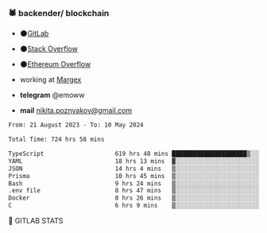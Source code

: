 ### 🕷 backender/ blockchain

- 🌑[GitLab](https://gitlab.com/emochka2007)
- 🌑[Stack Overflow](https://stackoverflow.com/users/21364335/nick)
- 🌑[Ethereum Overflow](https://ethereum.stackexchange.com/users/133652/nick)

- working at [Margex](https://margex.com/en)
- **telegram** @emoww
- **mail** nikita.poznyakov@gmail.com

<!--START_SECTION:waka-->

```txt
From: 21 August 2023 - To: 10 May 2024

Total Time: 724 hrs 58 mins

TypeScript                    619 hrs 48 mins █████████████████████▒░░░   85.47 %
YAML                          18 hrs 13 mins  ▓░░░░░░░░░░░░░░░░░░░░░░░░   02.51 %
JSON                          14 hrs 4 mins   ▒░░░░░░░░░░░░░░░░░░░░░░░░   01.94 %
Prisma                        10 hrs 45 mins  ▒░░░░░░░░░░░░░░░░░░░░░░░░   01.48 %
Bash                          9 hrs 24 mins   ▒░░░░░░░░░░░░░░░░░░░░░░░░   01.30 %
.env file                     8 hrs 47 mins   ▒░░░░░░░░░░░░░░░░░░░░░░░░   01.21 %
Docker                        8 hrs 26 mins   ▒░░░░░░░░░░░░░░░░░░░░░░░░   01.16 %
C                             6 hrs 9 mins    ▒░░░░░░░░░░░░░░░░░░░░░░░░   00.85 %
```

<!--END_SECTION:waka-->


🦊 GITLAB STATS

<!--START_SECTION:emo-gitlab-->
<!--END_SECTION:emo-gitlab-->


